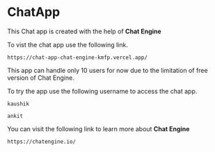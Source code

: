 # ChatApp

This Chat app is created with the help of **Chat Engine**

To vist the chat app use the following link.

```
https://chat-app-chat-engine-kmfp.vercel.app/
```

This app can handle only 10 users for now due to the limitation of free version of Chat Engine.

To try the app use the following username to access the chat app.

```
kaushik
```

```
ankit
```

You can visit the following link to learn more about **Chat Engine**

```
https://chatengine.io/
```
